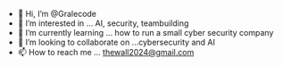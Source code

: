 - 👋 Hi, I’m @Gralecode
- 👀 I’m interested in ... AI, security, teambuilding 
- 🌱 I’m currently learning ... how to run a small cyber security company 
- 💞️ I’m looking to collaborate on ...cybersecurity and AI 
- 📫 How to reach me ...
thewall2024@gmail.com
<!---
Gralecode/Gralecode is a ✨ special ✨ repository because its `README.md` (this file) appears on your GitHub profile.
You can click the Preview link to take a look at your changes.
--->

